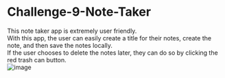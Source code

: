 # Challenge-9-Note-Taker

This note taker app is extremely user friendly.
<br>
With this app, the user can easily create a title for their notes, create the note, and then save the notes locally.
<br>
If the user chooses to delete the notes later, they can do so by clicking the red trash can button.
<br>
![image](https://user-images.githubusercontent.com/93448964/172962680-1391d3ca-7fa7-4802-8019-7f8eb8ae15f2.png)
